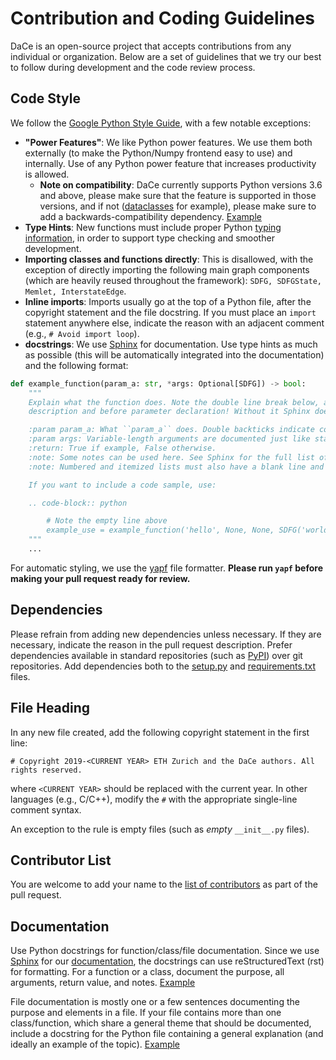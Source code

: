 # Contribution and Coding Guidelines

DaCe is an open-source project that accepts contributions from any individual or
organization. Below are a set of guidelines that we try our best to follow during
development and the code review process.

## Code Style

We follow the [Google Python Style Guide](https://google.github.io/styleguide/pyguide.html), with a few notable exceptions:

* **"Power Features"**: We like Python power features. We use them both externally (to make the Python/Numpy frontend easy to use) and internally. Use of any Python power feature that increases productivity is allowed. 
    * **Note on compatibility**: DaCe currently supports Python versions 3.6 and above, please make sure that the feature is supported in those versions, and if not ([dataclasses](https://docs.python.org/3/library/dataclasses.html) for example), please make sure to add a backwards-compatibility dependency. [Example](https://github.com/spcl/dace/blob/205d7c911a74e507d2fcbcc4b6cb5819b026648a/setup.py#L71)
* **Type Hints**: New functions must include proper Python [typing information](https://docs.python.org/3/library/typing.html), in order to support type checking and smoother development.
* **Importing classes and functions directly**: This is disallowed, with the exception of directly importing the following main graph components (which are heavily reused throughout the framework): `SDFG, SDFGState, Memlet, InterstateEdge`.
* **Inline imports**: Imports usually go at the top of a Python file, after the copyright statement and the file docstring. If you must place an `import` statement anywhere else, indicate the reason with an adjacent comment (e.g., `# Avoid import loop`).
* **docstrings**: We use [Sphinx](https://www.sphinx-doc.org/) for documentation. Use type hints as much as possible (this will be automatically integrated into the documentation) and the following format:

```python
def example_function(param_a: str, *args: Optional[SDFG]) -> bool:
    """
    Explain what the function does. Note the double line break below, after
    description and before parameter declaration! Without it Sphinx does not work.

    :param param_a: What ``param_a`` does. Double backticks indicate code format in Sphinx.
    :param args: Variable-length arguments are documented just like standard parameters.
    :return: True if example, False otherwise.
    :note: Some notes can be used here. See Sphinx for the full list of available annotations.
    :note: Numbered and itemized lists must also have a blank line and must be indented.

    If you want to include a code sample, use:

    .. code-block:: python

        # Note the empty line above
        example_use = example_function('hello', None, None, SDFG('world'))
    """
    ...
```


For automatic styling, we use the [yapf](https://github.com/google/yapf) file formatter.
**Please run `yapf` before making your pull request ready for review.**

## Dependencies

Please refrain from adding new dependencies unless necessary. If they are necessary,
indicate the reason in the pull request description. Prefer dependencies
available in standard repositories (such as [PyPI](https://pypi.org/)) over git
repositories. Add dependencies both to the [setup.py](setup.py) and [requirements.txt](requirements.txt) files.

## File Heading

In any new file created, add the following copyright statement in the first line:
```
# Copyright 2019-<CURRENT YEAR> ETH Zurich and the DaCe authors. All rights reserved.
```
where `<CURRENT YEAR>` should be replaced with the current year.
In other languages (e.g., C/C++), modify the `#` with the appropriate single-line
comment syntax.

An exception to the rule is empty files (such as _empty_ `__init__.py` files).

## Contributor List

You are welcome to add your name to the [list of contributors](AUTHORS) as part
of the pull request.

## Documentation

Use Python docstrings for function/class/file documentation. Since we use [Sphinx](https://www.sphinx-doc.org/) for our [documentation](https://spcldace.readthedocs.io/), the docstrings can use reStructuredText (rst) for formatting. For a function or a class, document the purpose, all arguments, return value, and notes. [Example](https://github.com/spcl/dace/blob/205d7c911a74e507d2fcbcc4b6cb5819b026648a/dace/dtypes.py#L1146-L1156)

File documentation is mostly one or a few sentences documenting the purpose and elements
in a file. If your file contains more than one class/function, which share a general theme that should be documented, include a docstring for the Python file containing a general explanation (and ideally an example of the topic). [Example](dace/codegen/control_flow.py)

